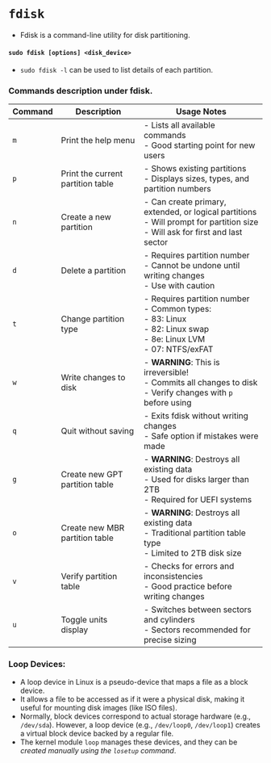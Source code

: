# `fdisk`
- Fdisk is a command-line utility for disk partitioning. 
#### `sudo fdisk [options] <disk_device>`


- `sudo fdisk -l` can be used to list details of each partition.

### Commands description under fdisk.
| Command | Description | Usage Notes |
|---------|-------------|-------------|
| `m` | Print the help menu | - Lists all available commands<br>- Good starting point for new users |
| `p` | Print the current partition table | - Shows existing partitions<br>- Displays sizes, types, and partition numbers |
| `n` | Create a new partition | - Can create primary, extended, or logical partitions<br>- Will prompt for partition size<br>- Will ask for first and last sector |
| `d` | Delete a partition | - Requires partition number<br>- Cannot be undone until writing changes<br>- Use with caution |
| `t` | Change partition type | - Requires partition number<br>- Common types:<br>  - 83: Linux<br>  - 82: Linux swap<br>  - 8e: Linux LVM<br>  - 07: NTFS/exFAT |
| `w` | Write changes to disk | - **WARNING**: This is irreversible!<br>- Commits all changes to disk<br>- Verify changes with `p` before using |
| `q` | Quit without saving | - Exits fdisk without writing changes<br>- Safe option if mistakes were made |
| `g` | Create new GPT partition table | - **WARNING**: Destroys all existing data<br>- Used for disks larger than 2TB<br>- Required for UEFI systems |
| `o` | Create new MBR partition table | - **WARNING**: Destroys all existing data<br>- Traditional partition table type<br>- Limited to 2TB disk size |
| `v` | Verify partition table | - Checks for errors and inconsistencies<br>- Good practice before writing changes |
| `u` | Toggle units display | - Switches between sectors and cylinders<br>- Sectors recommended for precise sizing |

<!-- ## Common Workflow:
1. Start fdisk: `fdisk /dev/sdX`
2. Print current table: `p`
3. Make changes (create/delete partitions)
4. Verify changes: `p`
5. Write changes: `w` -->

### Loop Devices:
- A loop device in Linux is a pseudo-device that maps a file as a block device.
- It allows a file to be accessed as if it were a physical disk, making it useful for mounting disk images (like ISO files).
- Normally, block devices correspond to actual storage hardware (e.g., `/dev/sda`). However, a loop device (e.g., `/dev/loop0`, `/dev/loop1`) creates a virtual block device backed by a regular file.
- The kernel module `loop` manages these devices, and they can be *created manually using the `losetup` command*.